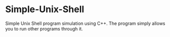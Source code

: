 # Simple-Unix-Shell
Simple Unix Shell program simulation using C++. The program simply allows you to run other programs through it.
